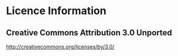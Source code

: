 Licence Information
===

Creative Commons Attribution 3.0 Unported
---

http://creativecommons.org/licenses/by/3.0/